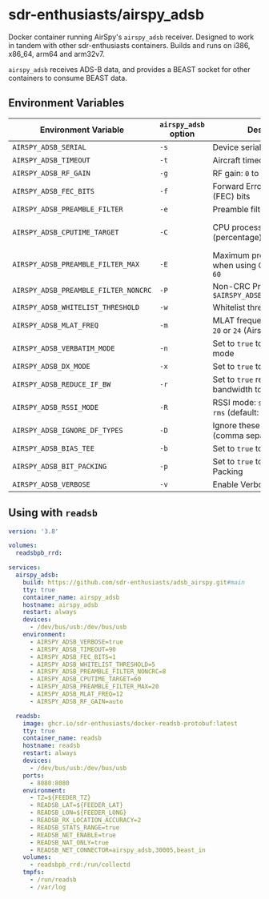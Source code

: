 # sdr-enthusiasts/airspy_adsb

Docker container running AirSpy's `airspy_adsb` receiver. Designed to work in tandem with other sdr-enthusiasts containers. Builds and runs on i386, x86_64, arm64 and arm32v7.

`airspy_adsb` receives ADS-B data, and provides a BEAST socket for other containers to consume BEAST data.

## Environment Variables

| Environment Variable | `airspy_adsb`</br>option | Description | Default |
|----|----|----|----|
| `AIRSPY_ADSB_SERIAL` | `-s` | Device serial number | *unset* |
| `AIRSPY_ADSB_TIMEOUT` | `-t` | Aircraft timeout in seconds | `60` |
| `AIRSPY_ADSB_RF_GAIN` | `-g` | RF gain: `0` to `21` or `auto` | `auto` |
| `AIRSPY_ADSB_FEC_BITS` | `-f` | Forward Error Correction (FEC) bits | `1` |
| `AIRSPY_ADSB_PREAMBLE_FILTER` | `-e` | Preamble filter: `1` to `60` | `4` |
| `AIRSPY_ADSB_CPUTIME_TARGET` | `-C` | CPU processing time target (percentage): `5` to `95` | Disabled</br>*(adjusts preamble filter while running)*|
| `AIRSPY_ADSB_PREAMBLE_FILTER_MAX` | `-E` | Maximum preamble filter when using CPU target: `1` to `60` | `60` |
| `AIRSPY_ADSB_PREAMBLE_FILTER_NONCRC` | `-P` | Non-CRC Preamble filter: `1` to `$AIRSPY_ADSB_PREAMBLE_FILTER` | Disabled |
| `AIRSPY_ADSB_WHITELIST_THRESHOLD` | `-w` | Whitelist threshold: `1` to `20` | `5` |
| `AIRSPY_ADSB_MLAT_FREQ` | `-m` | MLAT frequency in MHz: `12`, `20` or `24` (Airspy R2 only) | *unset* |
| `AIRSPY_ADSB_VERBATIM_MODE` | `-n` | Set to `true` to enable Verbatim mode | *unset* |
| `AIRSPY_ADSB_DX_MODE` | `-x` | Set to `true` to enable DX mode | *unset* |
| `AIRSPY_ADSB_REDUCE_IF_BW` | `-r` | Set to `true` reduce the IF bandwidth to 4 MHz | *unset* |
| `AIRSPY_ADSB_RSSI_MODE` | `-R` | RSSI mode: `snr` (ref = 42 dB), `rms` (default: rms) | `rms` |
| `AIRSPY_ADSB_IGNORE_DF_TYPES` | `-D` | Ignore these DF types (comma separated list) | `24,25,26,27,28,29,30,31` |
| `AIRSPY_ADSB_BIAS_TEE` | `-b` | Set to `true` to enable Bias-Tee | *unset* |
| `AIRSPY_ADSB_BIT_PACKING` | `-p` | Set to `true` to enable Bit Packing | *unset* |
| `AIRSPY_ADSB_VERBOSE` | `-v` | Enable Verbose mode | *unset* |

## Using with `readsb`

```yaml
version: '3.8'

volumes:
  readsbpb_rrd:

services:
  airspy_adsb:
    build: https://github.com/sdr-enthusiasts/adsb_airspy.git#main
    tty: true
    container_name: airspy_adsb
    hostname: airspy_adsb
    restart: always
    devices:
      - /dev/bus/usb:/dev/bus/usb
    environment:
      - AIRSPY_ADSB_VERBOSE=true
      - AIRSPY_ADSB_TIMEOUT=90
      - AIRSPY_ADSB_FEC_BITS=1
      - AIRSPY_ADSB_WHITELIST_THRESHOLD=5
      - AIRSPY_ADSB_PREAMBLE_FILTER_NONCRC=8
      - AIRSPY_ADSB_CPUTIME_TARGET=60
      - AIRSPY_ADSB_PREAMBLE_FILTER_MAX=20
      - AIRSPY_ADSB_MLAT_FREQ=12
      - AIRSPY_ADSB_RF_GAIN=auto

  readsb:
    image: ghcr.io/sdr-enthusiasts/docker-readsb-protobuf:latest
    tty: true
    container_name: readsb
    hostname: readsb
    restart: always
    devices:
      - /dev/bus/usb:/dev/bus/usb
    ports:
      - 8080:8080
    environment:
      - TZ=${FEEDER_TZ}
      - READSB_LAT=${FEEDER_LAT}
      - READSB_LON=${FEEDER_LONG}
      - READSB_RX_LOCATION_ACCURACY=2
      - READSB_STATS_RANGE=true
      - READSB_NET_ENABLE=true
      - READSB_NAT_ONLY=true
      - READSB_NET_CONNECTOR=airspy_adsb,30005,beast_in
    volumes:
      - readsbpb_rrd:/run/collectd
    tmpfs:
      - /run/readsb
      - /var/log
```
